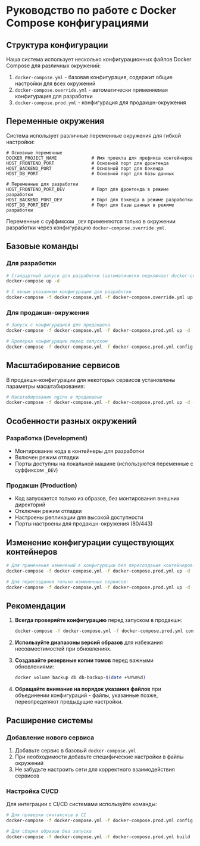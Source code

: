 # Руководство по работе с Docker Compose конфигурациями

## Структура конфигурации

Наша система использует несколько конфигурационных файлов Docker Compose для различных окружений:

1. `docker-compose.yml` - базовая конфигурация, содержит общие настройки для всех окружений
2. `docker-compose.override.yml` - автоматически применяемая конфигурация для разработки
3. `docker-compose.prod.yml` - конфигурация для продакшн-окружения

## Переменные окружения

Система использует различные переменные окружения для гибкой настройки:

```
# Основные переменные
DOCKER_PROJECT_NAME             # Имя проекта для префикса контейнеров
HOST_FRONTEND_PORT              # Основной порт для фронтенда
HOST_BACKEND_PORT               # Основной порт для бэкенда
HOST_DB_PORT                    # Основной порт для базы данных

# Переменные для разработки
HOST_FRONTEND_PORT_DEV          # Порт для фронтенда в режиме разработки
HOST_BACKEND_PORT_DEV           # Порт для бэкенда в режиме разработки
HOST_DB_PORT_DEV                # Порт для базы данных в режиме разработки
```

Переменные с суффиксом `_DEV` применяются только в окружении разработки через конфигурацию `docker-compose.override.yml`.

## Базовые команды

### Для разработки

```bash
# Стандартный запуск для разработки (автоматически подключает docker-compose.override.yml)
docker-compose up -d

# С явным указанием конфигурации для разработки
docker-compose -f docker-compose.yml -f docker-compose.override.yml up -d
```

### Для продакшн-окружения

```bash
# Запуск с конфигурацией для продакшена
docker-compose -f docker-compose.yml -f docker-compose.prod.yml up -d

# Проверка конфигурации перед запуском
docker-compose -f docker-compose.yml -f docker-compose.prod.yml config
```

## Масштабирование сервисов

В продакшн-конфигурации для некоторых сервисов установлены параметры масштабирования:

```bash
# Масштабирование nginx в продакшене
docker-compose -f docker-compose.yml -f docker-compose.prod.yml up -d --scale nginx=2
```

## Особенности разных окружений

### Разработка (Development)

- Монтирование кода в контейнеры для разработки
- Включен режим отладки
- Порты доступны на локальной машине (используются переменные с суффиксом `_DEV`)

### Продакшн (Production)

- Код запускается только из образов, без монтирования внешних директорий
- Отключен режим отладки
- Настроены репликации для высокой доступности
- Порты настроены для продакшн-окружения (80/443)

## Изменение конфигурации существующих контейнеров

```bash
# Для применения изменений в конфигурации без пересоздания контейнеров:
docker-compose -f docker-compose.yml -f docker-compose.prod.yml up -d --no-recreate

# Для пересоздания только измененных сервисов:
docker-compose -f docker-compose.yml -f docker-compose.prod.yml up -d --no-deps <service_name>
```

## Рекомендации

1. **Всегда проверяйте конфигурацию** перед запуском в продакшн:

   ```bash
   docker-compose -f docker-compose.yml -f docker-compose.prod.yml config
   ```

2. **Используйте диапазоны версий образов** для избежания несовместимостей при обновлениях.

3. **Создавайте резервные копии томов** перед важными обновлениями:

   ```bash
   docker volume backup db db-backup-$(date +%Y%m%d)
   ```

4. **Обращайте внимание на порядок указания файлов** при объединении конфигураций - файлы, указанные позже, переопределяют предыдущие настройки.

## Расширение системы

### Добавление нового сервиса

1. Добавьте сервис в базовый `docker-compose.yml`
2. При необходимости добавьте специфические настройки в файлы окружений
3. Не забудьте настроить сети для корректного взаимодействия сервисов

### Настройка CI/CD

Для интеграции с CI/CD системами используйте команды:

```bash
# Для проверки синтаксиса в CI
docker-compose -f docker-compose.yml -f docker-compose.prod.yml config -q

# Для сборки образов без запуска
docker-compose -f docker-compose.yml -f docker-compose.prod.yml build
```
